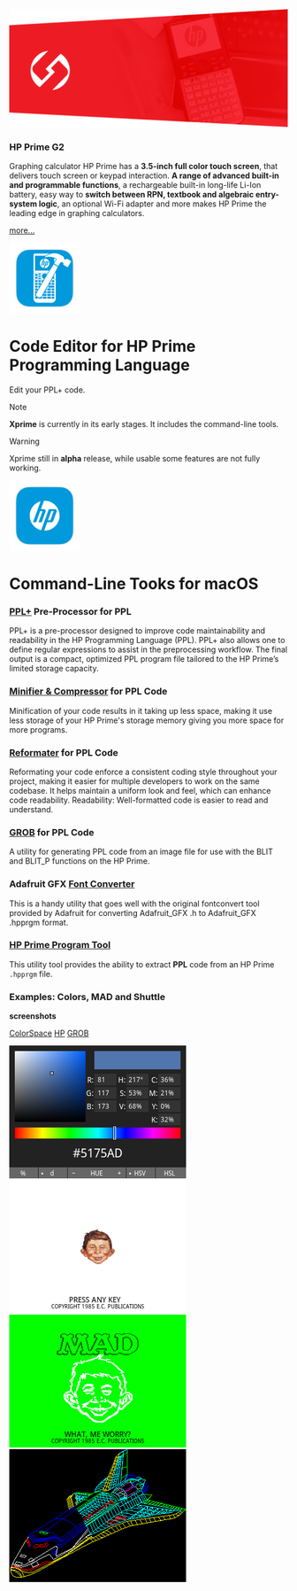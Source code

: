 <img src="https://raw.githubusercontent.com/Insoft-UK/PrimeSDK/main/assets/hp-prime.png" />

### HP Prime G2

Graphing calculator HP Prime has a **3.5-inch full color touch screen**, that delivers touch screen or keypad interaction. **A range of advanced built-in and programmable functions**, a rechargeable built-in long-life Li-Ion battery, easy way to **switch between RPN, textbook and algebraic entry-system logic**, an optional Wi-Fi adapter and more makes HP Prime the leading edge in graphing calculators.

<a href="https://www.moravia.education/en/id/72-hp-prime-g2">more...</a>

<img src="https://github.com/Insoft-UK/PrimeSDK/blob/main/Xprime/Xprime/Assets.xcassets/AppIcon.appiconset/128pt.png" width="128" />

# Code Editor for HP Prime Programming Language
Edit your PPL+ code.

>[!NOTE]
**Xprime** is currently in its early stages. It includes the command-line tools.

>[!WARNING]
Xprime still in **alpha** release, while usable some features are not fully working.

<img src="https://raw.githubusercontent.com/Insoft-UK/PrimeSDK/main/assets/PrimeSDK.png" style="width: 128px" />

# Command-Line Tooks for macOS

### <a href="https://github.com/Insoft-UK/PrimeSDK/tree/main/Xprime/Tools/PrimePlus/README.md">PPL+</a> Pre-Processor for PPL
PPL+ is a pre-processor designed to improve code maintainability and readability in the HP Programming Language (PPL). PPL+ also allows one to define regular expressions to assist in the preprocessing workflow. The final output is a compact, optimized PPL program file tailored to the HP Prime’s limited storage capacity.

### <a href="https://github.com/Insoft-UK/PrimeSDK/tree/main/Xprime/Tools/Minifier/README.md">Minifier & Compressor</a> for PPL Code
Minification of your code results in it taking up less space, making it use less storage of your HP Prime's storage memory giving you more space for more programs.

### <a href="https://github.com/Insoft-UK/PrimeSDK/tree/main/Xprime/Tools/Reformat/README.md">Reformater</a> for PPL Code
Reformating your code enforce a consistent coding style throughout your project, making it easier for multiple developers to work on the same codebase. It helps maintain a uniform look and feel, which can enhance code readability. Readability: Well-formatted code is easier to read and understand.

### <a href="https://github.com/Insoft-UK/PrimeSDK/tree/main/Xprime/Tools/GROB/README.md">GROB</a> for PPL Code
A utility for generating PPL code from an image file for use with the BLIT and BLIT_P functions on the HP Prime.

### Adafruit GFX <a href="https://github.com/Insoft-UK/PrimeSDK/tree/main/Xprime/Tools/Font/README.md">Font Converter</a>
This is a handy utility that goes well with the original fontconvert tool provided by Adafruit for converting Adafruit_GFX .h to Adafruit_GFX .hpprgm format.

### <a href="https://github.com/Insoft-UK/PrimeSDK/tree/main/Xprime/Tools/hpprgm/README.md">HP Prime Program Tool</a>
This utility tool provides the ability to extract **PPL** code from an HP Prime `.hpprgm` file.

### Examples: Colors, MAD and Shuttle
**screenshots**

<a href="https://raw.githubusercontent.com/Insoft-UK/PrimeSDK/main/assets/hpprgm/ColorSpace.hpprgm">ColorSpace</a>
<a href="https://raw.githubusercontent.com/Insoft-UK/PrimeSDK/main/assets/hpprgm/HP.hpprgm">HP</a>
<a href="https://raw.githubusercontent.com/Insoft-UK/PrimeSDK/main/assets/hpprgm/GROB.hpprgm">GROB</a>

<a href="https://raw.githubusercontent.com/Insoft-UK/PrimeSDK/main/assets/hpprgm/Colors.hpprgm"><img src="https://raw.githubusercontent.com/Insoft-UK/PrimeSDK/main/assets/Colors.png" /></a><img src="https://raw.githubusercontent.com/Insoft-UK/PrimeSDK/main/assets/MAD-1.png" /><img src="https://raw.githubusercontent.com/Insoft-UK/PrimeSDK/main/assets/MAD-2.png" /><img src="https://raw.githubusercontent.com/Insoft-UK/PrimeSDK/main/assets/Shuttle.png" />
